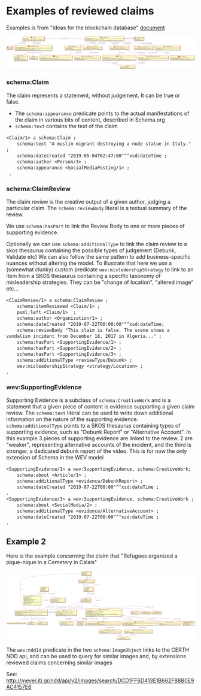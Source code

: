 # Examples of reviewed claims


Examples is from "Ideas for the blockchain database" [document](https://docs.google.com/document/d/1S7PU6D2ULBo8xkPgKiTA9ejE1DVzmbj7dZ1mj5eU7G8) 

![](statue.png)


### schema:Claim 

The claim represents a statement, without judgement. It can be true or false. 
* The `schema:appearance` predicate points to the actual manifestations of the claim in various bits of content, described in Schema.org
* `schema:text` contains the text of the claim 


```ttl
<Claim/1> a schema:Claim ;
    schema:text "A muslim migrant destroying a nude statue in Italy." ;
    schema:dateCreated "2019-05-04T02:47:00"^^xsd:dateTime ;
    schema:author <Person/3> ;
    schema:appearance <SocialMediaPosting/1> ;
 .
```

### schema:ClaimReview

The claim review is the creative output of a given author, judging a particular claim. The `schema:reviewBody` literal is a textual summary of the review.

We use `schema:hasPart` to link the Review Body to one or more pieces of supporting evidence. 


Optionally we can use `schema:additionalType` to link the claim review to a skos thesaurus containing the possible types of judgement (Debunk, Validate etc)
We can also follow the same pattern to add business-specific nuances without altering the model. To illustrate that here we use a (somewhat clunky) custom predicate `wev:misledershipStrategy` to link to an item from a SKOS thesaurus containing a specific taxonomy of misleadership strategies. They can be "change of location", "altered image" etc... 


```ttl
<ClaimReview/1> a schema:ClaimReview ;
    schema:itemReviewed <Claim/1> ;
    puml:left <Claim/1>  ;
    schema:author <Organization/1> ;
    schema:dateCreated "2019-07-22T00:00:00"^^xsd:dateTime;
    schema:reviewBody "This claim is false. The scene shows a vandalism incident from December 18, 2017 in Algeria..." ;
    schema:hasPart <SupportingEvidence/1> ;
    schema:hasPart <SupportingEvidence/2> ;
    schema:hasPart <SupportingEvidence/3> ;
    schema:additionalType <reviewType/Debunk> ;
    wev:misleadershipStrategy <strategy/Location> ;
.
```

### wev:SupportingEvidence

Supporting Evidence is a subclass of `schema:CreativeWork` and is a statement that a given piece of content is evidence supporting a given claim review. 
The `schema:text` literal can be used to write down additional information on the nature of the supporting evidence.
`schema:additionalType` points to a SKOS thesaurus containing types of supporting evidence, such as "Debunk Report" or "Alternative Account".
In this example 3 pieces of supporting evidence are linked to the review. 2 are "weaker", representing alternative accounts of the incident, and the third is stronger, a dedicated debunk report of the video. 
This is for now the only extension of Schema in the WEV model
  
```ttl
<SupportingEvidence/1> a wev:SupportingEvidence, schema:CreativeWork;
    schema:about <Article/1> ;
    schema:additionalType <evidence/DebunkReport> ;
    schema:dateCreated "2019-07-22T00:00"^^xsd:dateTime ;
.    
<SupportingEvidence/3> a wev:SupportingEvidence, schema:CreativeWork ;
    schema:about <SocialMedia/2> ;
    schema:additionalType <evidence/AlternativeAccount> ;
    schema:dateCreated "2019-07-22T00:00"^^xsd:dateTime ;
.
```

## Example 2

Here is the example concerning the claim that "Refugees organized a pique-nique in a Cemetery in Calais"

![](cemetery.png)

The `wev:nddId` predicate in the two `schema:ImageObject` links to the CERTH NDD api, and can be used to query for similar images and, by extensions reviewed claims concerning similar images 

See: <http://mever.iti.gr/ndd/api/v2/images/search/DCD1FF6D413E1B662F88B0E9AC4157E6>